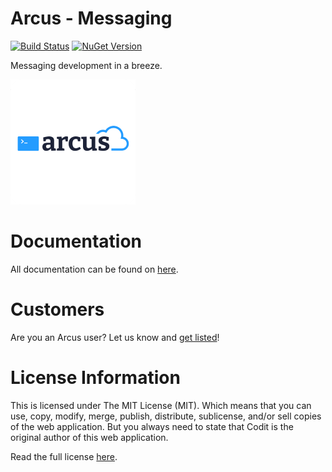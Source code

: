 # Arcus - Messaging
[![Build Status](https://dev.azure.com/codit/Arcus/_apis/build/status/Commit%20builds/CI%20-%20Arcus.Messaging?branchName=main)](https://dev.azure.com/codit/Arcus/_build/latest?definitionId=785&branchName=main)
[![NuGet Version](https://img.shields.io/nuget/v/Arcus.Messaging.Pumps.ServiceBus)](https://www.nuget.org/packages/Arcus.Messaging.Pumps.ServiceBus/)

Messaging development in a breeze.

![Arcus](https://raw.githubusercontent.com/arcus-azure/arcus/master/media/arcus.png)

# Documentation
All documentation can be found on [here](https://messaging.arcus-azure.net/).

# Customers
Are you an Arcus user? Let us know and [get listed](https://bit.ly/become-a-listed-arcus-user)!

# License Information
This is licensed under The MIT License (MIT). Which means that you can use, copy, modify, merge, publish, distribute, sublicense, and/or sell copies of the web application. But you always need to state that Codit is the original author of this web application.

Read the full license [here](https://github.com/arcus-azure/arcus.messaging/blob/master/LICENSE).
